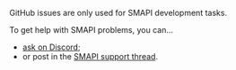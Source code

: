 GitHub issues are only used for SMAPI development tasks.

To get help with SMAPI problems, you can...
* [ask on Discord](https://stardewvalleywiki.com/Modding:Community#Discord);
* or post in the [SMAPI support thread](https://community.playstarbound.com/threads/108375).
